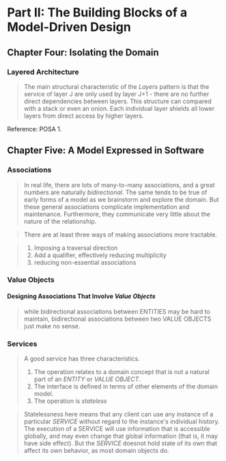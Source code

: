 # Part II: The Building Blocks of a Model-Driven Design
## Chapter Four: Isolating the Domain
### Layered Architecture

> The main structural characteristic of the *Layers* pattern is that the service of layer J are only used by layer J+1 - there are no further direct dependencies between layers. This structure can compared with a stack or even an onion. Each individual layer shields all lower layers from direct access by higher layers.

Reference: POSA 1.

## Chapter Five: A Model Expressed in Software
### Associations
> In real life, there are lots of many-to-many associations, and a great numbers are naturally *bidirectional*. The same tends to be true of early forms of a model as we brainstorm and explore the domain. But these general associations complicate implementation and maintenance. Furthermore, they communicate very little about the nature of the relationship.

> There are at least three ways of making associations more tractable.

> 1. Imposing a traversal direction
> 2. Add a qualifier, effectively reducing multiplicity
> 3. reducing non-essential associations

### Value Objects
#### Designing Associations That Involve *Value Objects*
> while bidirectional associations between ENTITIES may be hard to maintain, bidirectional associations between two VALUE OBJECTS just make no sense.
### Services
> A good service has three characteristics.
> 1. The operation relates to a domain concept that is not a natural part of an *ENTITY* or *VALUE OBJECT*.
> 2. The interface is defined in terms of other elements of the domain model.
> 3. The operation is *stateless*

> Statelessness here means that any client can use any instance of a particular *SERVICE* without regard to the instance's individual history. The execution of a SERVICE will use information that is accessible globally, and may even change that global information (that is, it may have side effect). But the *SERVICE* doesnot hold state of its own that affect its own behavior, as most domain objects do.
